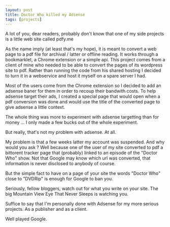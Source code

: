 ```yaml
---
layout: post
title: Doctor Who killed my Adsense
tags: [projects]
---
```


A lot of you, dear readers, probably don't know that one of my side projects is a little web site called pdfy.me

As the name imply (at least that's my hope), it is meant to convert a web page to a pdf file for archival / latter or offline reading.
It works through a bookmarklet, a Chrome extension or a simple api.
This project comes from a client of mine who needed to be able to convert the pages of its wordpress site to pdf. Rather than running the code from his shared hosting  I decided to turn it in a webservice and host it myself on a spare server I had.

Most of the users come from the Chrome extension so I decided to add an adsense baner for them in order to recoup their bandwith costs. To help adsense target their ads, I created a special page that would open when a pdf conversion was done and would use the title of the converted page to give adsense a little context.

The whole thing was more to experiment with adsense targetting than for money ... I only made a few bucks out of the whole experiment.

But really, that's not my problem with adsense. At all.

My problem is that a few weeks latter my account was suspended. And why would you ask ? Well because one of the user of my site converted to pdf a bittorent tracker page that (probably) linked to an episode of the "Doctor Who" show. Not that Google may know which url was converted, that information is never disclosed to anybody of course.

But the simple fact to have on a page of your site the words "Doctor Who" close to "DVDRip" is enough for Google to ban you.

Seriously, fellow bloggers, watch out for what you write on your site. The big Mountain View Eye That Never Sleeps is watching you.

Suffice to say that I'm personally done with Adsense for my more serious projects. As a publisher and as a client.

Well played Google.